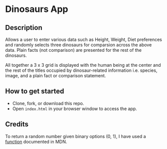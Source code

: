 # Dinosaurs App

## Description

Allows a user to enter various data such as Height, Weight, Diet preferences and randomly selects three dinosaurs for comparsion across the above data. Plain facts (not comparison) are presented for the rest of the dinosaurs. 

All together a 3 x 3 grid is displayed with the human being at the center and the rest of the titles occupied by dinosaur-related information i.e. species, image, and a plain fact or comparison statement.

## How to get started

- Clone, fork, or download this repo.
- Open `index.html` in your browser window to access the app.

## Credits
To return a random number given binary options (0, 1), I have used a [function](https://developer.mozilla.org/en-US/docs/Web/JavaScript/Reference/Global_Objects/Math/random#getting_a_random_integer_between_two_values_inclusive) documented in MDN. 



